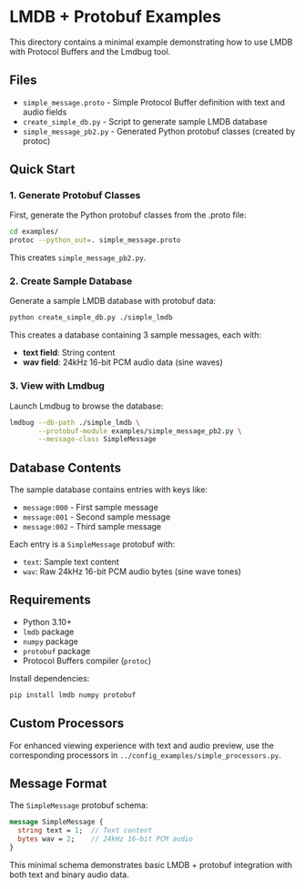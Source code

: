 # LMDB + Protobuf Examples

This directory contains a minimal example demonstrating how to use LMDB with Protocol Buffers and the Lmdbug tool.

## Files

- `simple_message.proto` - Simple Protocol Buffer definition with text and audio fields
- `create_simple_db.py` - Script to generate sample LMDB database
- `simple_message_pb2.py` - Generated Python protobuf classes (created by protoc)

## Quick Start

### 1. Generate Protobuf Classes

First, generate the Python protobuf classes from the .proto file:

```bash
cd examples/
protoc --python_out=. simple_message.proto
```

This creates `simple_message_pb2.py`.

### 2. Create Sample Database

Generate a sample LMDB database with protobuf data:

```bash
python create_simple_db.py ./simple_lmdb
```

This creates a database containing 3 sample messages, each with:
- **text field**: String content  
- **wav field**: 24kHz 16-bit PCM audio data (sine waves)

### 3. View with Lmdbug

Launch Lmdbug to browse the database:

```bash
lmdbug --db-path ./simple_lmdb \
       --protobuf-module examples/simple_message_pb2.py \
       --message-class SimpleMessage
```

## Database Contents

The sample database contains entries with keys like:
- `message:000` - First sample message
- `message:001` - Second sample message  
- `message:002` - Third sample message

Each entry is a `SimpleMessage` protobuf with:
- `text`: Sample text content
- `wav`: Raw 24kHz 16-bit PCM audio bytes (sine wave tones)

## Requirements

- Python 3.10+
- `lmdb` package
- `numpy` package  
- `protobuf` package
- Protocol Buffers compiler (`protoc`)

Install dependencies:
```bash
pip install lmdb numpy protobuf
```

## Custom Processors

For enhanced viewing experience with text and audio preview, use the corresponding processors in `../config_examples/simple_processors.py`.

## Message Format

The `SimpleMessage` protobuf schema:

```protobuf
message SimpleMessage {
  string text = 1;  // Text content
  bytes wav = 2;    // 24kHz 16-bit PCM audio
}
```

This minimal schema demonstrates basic LMDB + protobuf integration with both text and binary audio data.